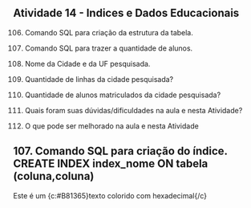 ## Atividade 14 - Indices e Dados Educacionais

106. Comando SQL para criação da estrutura da tabela.


109. Comando SQL para trazer a quantidade de alunos.
110. Nome da Cidade e da UF pesquisada.
111. Quantidade de linhas da cidade pesquisada?
112. Quantidade de alunos matriculados da cidade pesquisada?
113. Quais foram suas dúvidas/dificuldades na aula e nesta Atividade?
114. O que pode ser melhorado na aula e nesta Atividade


<H2>107. Comando SQL para criação do índice.
    CREATE INDEX index_nome
    ON tabela (coluna,coluna)</H2>

Este é um {c:#B81365}texto colorido com hexadecimal{/c} 
